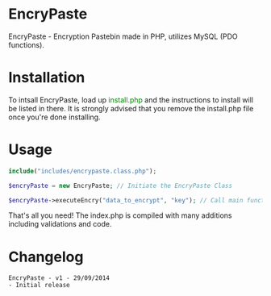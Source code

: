 EncryPaste
==========

EncryPaste - Encryption Pastebin made in PHP, utilizes MySQL (PDO functions).

Installation
=============
To intsall EncryPaste, load up <font color="green"> install.php </font> and the instructions to install will be listed in there.
It is strongly advised that you remove the install.php file once you're done installing.

Usage
=======

```php
include("includes/encrypaste.class.php");

$encryPaste = new EncryPaste; // Initiate the EncryPaste Class

$encryPaste->executeEncry("data_to_encrypt", "key"); // Call main function with 2 params: data and key.

```

That's all you need! The index.php is compiled with many additions including validations and code. 


Changelog
=========

```
EncryPaste - v1 - 29/09/2014
- Initial release
```
